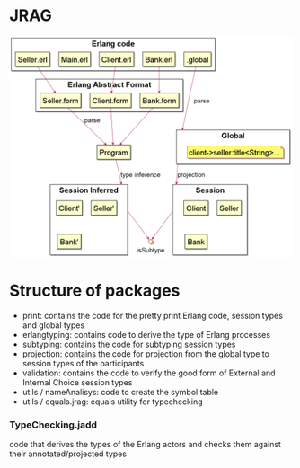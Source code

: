 # JRAG
![img.png](img.png)

# Structure of packages
- print: contains the code for the pretty print Erlang code, session types and global types
- erlangtyping: contains code to derive the type of Erlang processes
- subtyping: contains the code for subtyping session types
- projection: contains the code for projection from the global type to session types of the participants
- validation: contains the code to verify the good form of External and Internal Choice session types
- utils / nameAnalisys: code to create the symbol table
- utils / equals.jrag: equals utility for typechecking

### TypeChecking.jadd
code that derives the types of the Erlang actors and checks them against their annotated/projected types
